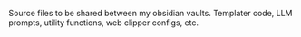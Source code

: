 Source files to be shared between my obsidian vaults. Templater code, LLM prompts, utility
functions, web clipper configs, etc.
